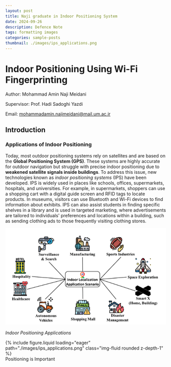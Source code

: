 ```yaml
---
layout: post
title: Naji graduate in Indoor Positioning System 
date: 2024-09-26 
description: Defence Note
tags: formatting images
categories: sample-posts
thumbnail: ./images/ips_applications.png
---
```


# Indoor Positioning Using Wi-Fi Fingerprinting
Author: Mohammad Amin Naji Meidani

Supervisor: Prof. Hadi Sadoghi Yazdi

Email: mohammadamin.najimeidani@mail.um.ac.ir
## Introduction
### Applications of Indoor Positioning

Today, most outdoor positioning systems rely on satellites and are based on the **Global Positioning System (GPS)**. These systems are highly accurate for outdoor navigation but struggle with precise indoor positioning due to **weakened satellite signals inside buildings**. To address this issue, new technologies known as *indoor positioning systems* (IPS) have been developed. IPS is widely used in places like schools, offices, supermarkets, hospitals, and universities. For example, in supermarkets, shoppers can use a shopping cart with a digital guide screen and RFID tags to locate products. In museums, visitors can use Bluetooth and Wi-Fi devices to find information about exhibits. IPS can also assist students in finding specific shelves in a library and is used in targeted marketing, where advertisements are tailored to individuals' preferences and locations within a building, such as sending clothing ads to those frequently visiting clothing stores.

![ips_applications](./images/ips_applications.png)

*Indoor Positioning Applications*

<div class="row mt-3">
    <div class="col-sm mt-3 mt-md-0">
        {% include figure.liquid loading="eager" path="./images/ips_applications.png" class="img-fluid rounded z-depth-1" %}
    </div>
</div>
<div class="caption">
Positioning is Important    
</div>
